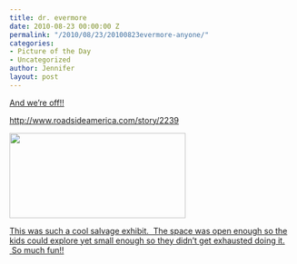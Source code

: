 ```yaml
---
title: dr. evermore
date: 2010-08-23 00:00:00 Z
permalink: "/2010/08/23/20100823evermore-anyone/"
categories:
- Picture of the Day
- Uncategorized
author: Jennifer
layout: post
---
```


[And we&#8217;re off!!](http://www.flickr.com/photos/jenniferandJennifers_photos/sets/72157624796639256/)

<http://www.roadsideamerica.com/story/2239>

<a rel="attachment wp-att-882" href="http://static.squarespace.com/static/50db6bb3e4b015296cd43789/50dfa5b1e4b0dc6320e0b5ea/50dfa5efe4b0dc6320e0bd2f/1356834287654/?format=original"><img title="IMG_0043" height="150" alt="" width="310" class="alignnone size-thumbnail wp-image-882" src="http://static.squarespace.com/static/50db6bb3e4b015296cd43789/50dfa5b1e4b0dc6320e0b5ea/50dfa5b3e4b0dc6320e0b7e3/1283541860000/?format=original" /></a>

[This was such a cool salvage exhibit.  The space was open enough so the kids could explore yet small enough so they didn&#8217;t get exhausted doing it.  So much fun!!](http://www.flickr.com/photos/jenniferandJennifers_photos/sets/72157624796639256/)
